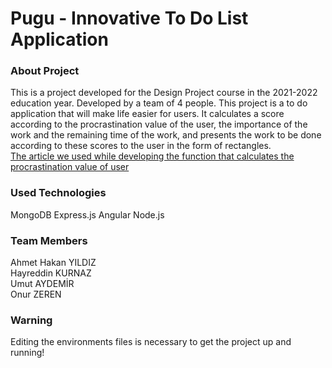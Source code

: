 # Pugu - Innovative To Do List Application
### About Project
This is a project developed for the Design Project course in the 2021-2022 education year. Developed by a team of 4 people. This project is a to do application that will make life easier for users. It calculates a score according to the procrastination value of the user, the importance of the work and the remaining time of the work, and presents the work to be done according to these scores to the user in the form of rectangles.<br/>
[The article we used while developing the function that calculates the procrastination value of user](https://www.researchgate.net/publication/6598646_The_nature_of_procrastination_a_meta-analytic_and_theoretical_review_of_quintessential_self-regulatory_failure_Psychol_Bull_133_65-94)
### Used Technologies
MongoDB
Express.js
Angular
Node.js
### Team Members
Ahmet Hakan YILDIZ<br/>
Hayreddin KURNAZ<br/>
Umut AYDEMİR<br/>
Onur ZEREN
### Warning
Editing the environments files is necessary to get the project up and running!
